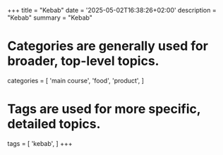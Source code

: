 +++
title = "Kebab"
date = '2025-05-02T16:38:26+02:00'
description = "Kebab"
summary = "Kebab"
# Categories are generally used for broader, top-level topics.
categories = [
 'main course',
 'food',
 'product',
]
# Tags are used for more specific, detailed topics.
tags = [
 'kebab',
]
+++
